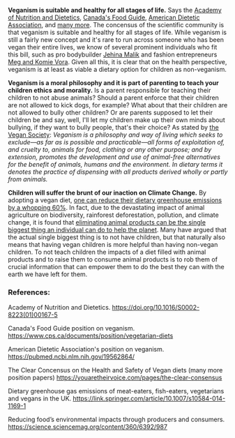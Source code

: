 **Veganism is suitable and healthy for all stages of life.** Says the [Academy of Nutrition and Dietetics](https://doi.org/10.1016/S0002-8223(01)00167-5), [Canada's Food Guide](https://www.cps.ca/documents/position/vegetarian-diets), [American Dietetic Association](https://pubmed.ncbi.nlm.nih.gov/19562864/), and [many more](https://youaretheirvoice.com/pages/the-clear-consensus). The concensus of the scientific community is that veganism is suitable and healthy for all stages of life. While veganism is still a fairly new concept and it's rare to run across someone who has been vegan their entire lives, we know of several prominent individuals who fit this bill, such as pro bodybuilder [Jehina Malik](https://www.instagram.com/ifbbprojehina/?hl=en) and fashion entrepreneurs [Meg and Komie Vora](https://www.instagram.com/delikaterayne/?hl=en). Given all this, it is clear that on the health perspective, veganism is at least as viable a dietary option for children as non-veganism.

**Veganism is a moral philosophy and it is part of parenting to teach your children ethics and morality.** Is a parent responsible for teaching their children to not abuse animals? Should a parent enforce that their children are not allowed to kick dogs, for example? What about that their children are not allowed to bully other children? Or are parents supposed to let their children be and say, well, I'll let my children make up their own minds about bullying, if they want to bully people, that's their choice? As stated by [the Vegan Society](https://www.vegansociety.com/): _Veganism is a philosophy and way of living which seeks to exclude—as far as is possible and practicable—all forms of exploitation of, and cruelty to, animals for food, clothing or any other purpose; and by extension, promotes the development and use of animal-free alternatives for the benefit of animals, humans and the environment. In dietary terms it denotes the practice of dispensing with all products derived wholly or partly from animals._ 

**Children will suffer the brunt of our inaction on Climate Change.** By adopting a vegan diet, [one can reduce their dietary greenhouse emissions by a whopping 60%](https://link.springer.com/article/10.1007/s10584-014-1169-1). In fact, due to the devastating impact of animal agriculture on biodiversity, rainforest deforestation, pollution, and climate change, it is found that [eliminating animal products can be the single biggest thing an individual can do to help the planet](https://science.sciencemag.org/content/360/6392/987). Many have argued that the actual single biggest thing is to not have children, but that naturally also means that having vegan children is more helpful than having non-vegan children. To not teach children the impacts of a diet filled with animal products and to raise them to consume animal products is to rob them of crucial information that can empower them to do the best they can with the earth we have left for them.

### References:

Academy of Nutrition and Dietetics. https://doi.org/10.1016/S0002-8223(01)00167-5

Canada's Food Guide position on veganism. https://www.cps.ca/documents/position/vegetarian-diets

American Dietetic Association's position on veganism. https://pubmed.ncbi.nlm.nih.gov/19562864/

The Clear Concensus on the Health and Safety of Vegan diets (many more position papers) https://youaretheirvoice.com/pages/the-clear-consensus

Dietary greenhouse gas emissions of meat-eaters, fish-eaters, vegetarians and vegans in the UK. https://link.springer.com/article/10.1007/s10584-014-1169-1

Reducing food’s environmental impacts through producers and consumers. https://science.sciencemag.org/content/360/6392/987
